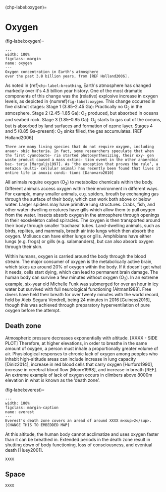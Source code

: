 (chp-label:oxygen)=
#  Oxygen

(fig-label:oxygen)=
```{figure} ../../images/2_Physiological/Breathing/oxygen.png
---
width: 100%
figclass: margin
name: oxygen
---
Oxygen concentration in Earth's atmosphere
over the past 3.8 billion years, from [REF Holland2006].
```

As noted in {ref}`chp-label:breathing`,
Earth's atmosphere has changed markedly
over it's 4.5 billion year history.
One of the most dramatic components of this change
was the (relative) explosive increase in oxygen levels,
as depicted in {numref}`fig-label:oxygen`.
This change occurred in five distinct stages:
Stage 1 (3.85–2.45 Ga): Practically no O<sub>2</sub> in the atmosphere. 
Stage 2 (2.45–1.85 Ga): O<sub>2</sub> produced, but absorbed in oceans and seabed rock. 
Stage 3 (1.85–0.85 Ga): O<sub>2</sub> starts to gas out of the oceans, but is absorbed by land surfaces and formation of ozone layer. 
Stages 4 and 5 (0.85 Ga–present): O<sub>2</sub> sinks filled, the gas accumulates. [REF Holland2006]

```{margin}
There are many living species that do not require oxygen, including anaer- obic bacteria. In fact, some researchers speculate that when the first cyanobacte- ria started photosynthesizing, their oxy- gen waste product caused a mass extinc- tion event in the other anaerobic bac- teria [Margulis1997]. As ‘the exception that proves the rule’, a metazoa (multi- cellular animal) has recently been found that lives it entire life in anoxic condi- tions [Danovaro2010]
```
All animals require oxygen (O<sub>2</sub>) to metabolize chemicals within the body. 
Different animals access oxygen within their environment in different ways. 
For example, many smaller animals, 
e.g. spiders, 
breath by exchanging gas through the surface of their body, 
which can work both above or below water. 
Larger spiders may have primitive lung structures. 
Crabs, fish, and other water-dwelling creatures 
have gills which allow them to pull oxygen from the water. 
Insects absorb oxygen in the atmosphere through openings in their exoskeleton called spiracles. 
The oxygen is then transported around their body through smaller ‘trachaea’ tubes. 
Land-dwelling animals, 
such as birds, replites, and mammals, 
breath air into lungs which then absorb the oxygen. 
Molluscs can have either lungs or gills. 
Amphibians have either lungs 
(e.g. frogs) 
or gills 
(e.g. salamanders), 
but can also absorb oxygen through their skin.

Within humans, oxygen is carried around the body through the blood stream. 
The major consumer of oxygen is the metabolically active brain, which takes up around 20% of oxygen within the body. 
If it doesn’t get what it needs, 
cells start dying, 
which can lead to permanent brain damage. 
The human body can survive a few minutes without oxygen (O<sub>2</sub>). 
In an extreme example, 
six-year old Michelle Funk 
was submerged for over an hour in icy water 
but survived with full neurological functioning [Altman1988]. 
Free divers have held their breath for over twenty minutes 
with the world record, 
held by Aleix Segura Vendrell, 
being 24 minutes in 2016 [Guiness2016], 
though this was achieved through preparatory hyperventilation of pure oxygen before the attempt.

## Death zone

Atmospheric pressure decreases exponentially with altitude. [XXXX - SIDE PLOT]
Therefore, at higher elevations, 
in order to breathe in the same amount of oxygen, 
a person must inhale a proportionally greater volume of air. 
Physiological responses to chronic lack of oxygen 
among peoples who inhabit high-altitude areas can include 
increase in lung capacity [Diniz2014], 
increase in red blood cells that carry oxygen [Hurford1990], 
increase in cerebral blood flow [Moore1998], 
and increase in breath [REF]. 
An extreme example of lack of oxygen occurs in climbers above 8000m elevation in what is known as the ‘death zone’. 

(fig-label:everest)=
```{figure} ../../images/2_Physiological/Breathing/Everest.png
---
width: 100%
figclass: margin-caption
name: everest
---
Everest's death zone covers an aread of around XXXX m<sup>2</sup>. [CHANGE THIS TO EMBEDDED MAP]
```

At this altitude, 
the human body cannot acclimatize and uses oxygen faster than it can be breathed in. 
Extended periods in the death zone result in 
shutting down of body functioning, 
loss of consciousness, 
and eventual death [Huey2001].

```{note} LCA of Everest oxygen tanks
XXXX
```

## Space

```{note} LCA of oxygen aboard ISS
XXXX
```
